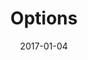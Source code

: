 ﻿---
title: "Options"
linkTitle: "Options"
weight: 4
date: 2017-01-04
description: >
    Learn about options here.
---